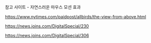 참고 사이트 - 자연스러운 마우스 모션 효과

https://www.nytimes.com/paidpost/allbirds/the-view-from-above.html

https://news.joins.com/DigitalSpecial/230

https://news.joins.com/DigitalSpecial/306